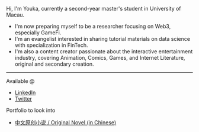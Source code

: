 Hi, I'm Youka, currently a second-year master's student in University of Macau.
- I'm now preparing myself to be a researcher focusing on Web3, especially GameFi. 
- I'm an evangelist interested in sharing tutorial materials on data science with specialization in FinTech.
- I'm also a content creator passionate about the interactive entertainment industry, covering Animation, Comics, Games, and Internet Literature, original and secondary creation.
---

Available @

* [LinkedIn](https://www.linkedin.com/in/jae-youka/)
* [Twitter](https://twitter.com/0xyouka)

Portfolio to look into

* [中文原创小说 / Original Novel (in Chinese)](https://sosadfun.link/users/477250)





<!--
**0xyk/0xyk** is a ✨ _special_ ✨ repository because its `README.md` (this file) appears on your GitHub profile.

Here are some ideas to get you started:

- 🔭 I’m currently working on ...
- 🌱 I’m currently learning ...
- 👯 I’m looking to collaborate on ...
- 🤔 I’m looking for help with ...
- 💬 Ask me about ...
- 📫 How to reach me: ...
- 😄 Pronouns: ...
- ⚡ Fun fact: ...
-->
